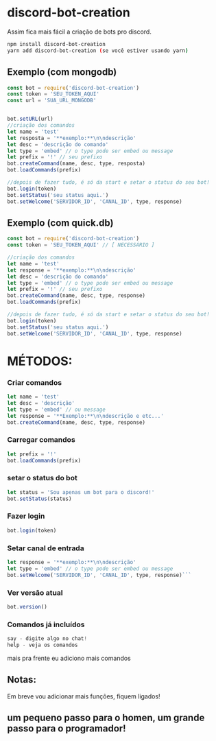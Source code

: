 # discord-bot-creation

Assim fica mais fácil a criação de bots pro discord.


```bash
npm install discord-bot-creation
yarn add discord-bot-creation (se você estiver usando yarn)
```

## Exemplo (com mongodb)

```js
const bot = require('discord-bot-creation')
const token = 'SEU_TOKEN_AQUI'
const url = 'SUA_URL_MONGODB'


bot.setURL(url)
//criação dos comandos
let name = 'test'
let resposta = '**exemplo:**\n\ndescrição'
let desc = 'descrição do comando'
let type = 'embed' // o type pode ser embed ou message
let prefix = '!' // seu prefixo
bot.createCommand(name, desc, type, resposta)
bot.loadCommands(prefix)

//depois de fazer tudo, é só da start e setar o status do seu bot!
bot.login(token)
bot.setStatus('seu status aqui.')
bot.setWelcome('SERVIDOR_ID', 'CANAL_ID', type, response)
```

## Exemplo (com quick.db)

```js
const bot = require('discord-bot-creation')
const token = 'SEU_TOKEN_AQUI' // [ NECESSÁRIO ]

//criação dos comandos
let name = 'test'
let response = '**exemplo:**\n\ndescrição'
let desc = 'descrição do comando'
let type = 'embed' // o type pode ser embed ou message
let prefix = '!' // seu prefixo
bot.createCommand(name, desc, type, response)
bot.loadCommands(prefix)

//depois de fazer tudo, é só da start e setar o status do seu bot!
bot.login(token)
bot.setStatus('seu status aqui.')
bot.setWelcome('SERVIDOR_ID', 'CANAL_ID', type, response)
```

# MÉTODOS:

### Criar comandos

```js
let name = 'test'
let desc = 'descrição'
let type = 'embed' // ou message
let response = '**Exemplo:**\n\ndescrição e etc...'
bot.createCommand(name, desc, type, response)
```
### Carregar comandos
```js
let prefix = '!'
bot.loadCommands(prefix)
```

### setar o status do bot
```js
let status = 'Sou apenas um bot para o discord!'
bot.setStatus(status)
```

### Fazer login
```js
bot.login(token)
```

### Setar canal de entrada
```js
let response = '**exemplo:**\n\ndescrição'
let type = 'embed' // o type pode ser embed ou message
bot.setWelcome('SERVIDOR_ID', 'CANAL_ID', type, response)```
```

###  Ver versão atual

```js
bot.version()
```

### Comandos já incluídos

```js
say - digite algo no chat!
help - veja os comandos
```
mais pra frente eu adiciono mais comandos

## Notas:

Em breve vou adicionar mais funções, fiquem ligados!
## um pequeno passo para o homen, um grande passo para o programador!
